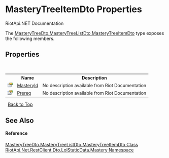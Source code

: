 # MasteryTreeItemDto Properties
RiotApi.NET Documentation 

The <a href="6da13815-fc01-d7de-c338-051439c666c7">MasteryTreeDto.MasteryTreeListDto.MasteryTreeItemDto</a> type exposes the following members.


## Properties
&nbsp;<table><tr><th></th><th>Name</th><th>Description</th></tr><tr><td>![Public property](media/pubproperty.gif "Public property")</td><td><a href="3ca5f9fa-6760-b321-ec60-3fe81d46ade2">MasteryId</a></td><td>
No description available from Riot Documentation</td></tr><tr><td>![Public property](media/pubproperty.gif "Public property")</td><td><a href="7138ce80-2501-939c-3ddc-c023c3182c82">Prereq</a></td><td>
No description available from Riot Documentation</td></tr></table>&nbsp;
<a href="#masterytreeitemdto-properties">Back to Top</a>

## See Also


#### Reference
<a href="6da13815-fc01-d7de-c338-051439c666c7">MasteryTreeDto.MasteryTreeListDto.MasteryTreeItemDto Class</a><br /><a href="f8067ff9-c0c3-b7ef-10a3-0d5201c86f33">RiotApi.Net.RestClient.Dto.LolStaticData.Mastery Namespace</a><br />